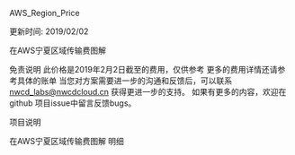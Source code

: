 AWS_Region_Price

更新时间: 2019/02/02

在AWS宁夏区域传输费图解

免责说明
此价格是2019年2月2日截至的费用，仅供参考
更多的费用详情还请参考具体的账单
当您对方案需要进一步的沟通和反馈后，可以联系 nwcd_labs@nwcdcloud.cn 获得更进一步的支持。
如果有更多的内容，欢迎在 github 项目issue中留言反馈bugs。

项目说明


在AWS宁夏区域传输费图解 明细

